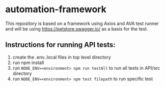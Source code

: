 # automation-framework
This repository is based on a framework using Axios and AVA test runner and will be using https://petstore.swagger.io/ as a basis for the test.

## Instructions for running API tests:
1. create the .env.<environment>.local files in top level directory 
1. run npm install
1. run `NODE_ENV=<environment> npm run testAll` to run all tests in API/src directory
1. run `NODE_ENV=<environment> npm test filepath` to run specific test

